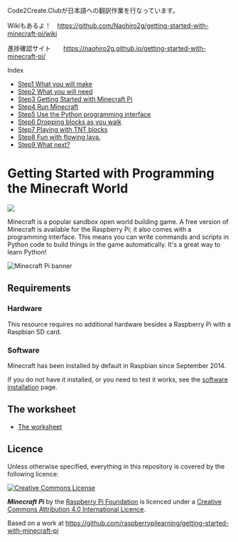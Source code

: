 Code2Create.Clubが日本語への翻訳作業を行なっています。

Wikiもあるよ！　https://github.com/Naohiro2g/getting-started-with-minecraft-pi/wiki

進捗確認サイト　　https://naohiro2g.github.io/getting-started-with-minecraft-pi/

Index
- [Step1 What you will make](ja/step_1.md)
- [Step2 What you will need](ja/step_2.md)
- [Step3 Getting Started with Minecraft Pi](ja/step_3.md)
- [Step4 Run Minecraft](ja/step_4.md)
- [Step5 Use the Python programming interface](ja/step_5.md)
- [Step6 Dropping blocks as you walk](ja/step_6.md)
- [Step7 Playing with TNT blocks](ja/step_7.md)
- [Step8 Fun with flowing lava.](ja/step_8.md)
- [Step9 What next?](ja/step_9.md)


# Getting Started with Programming the Minecraft World

![](cover.png)

Minecraft is a popular sandbox open world building game. A free version of Minecraft is available for the Raspberry Pi; it also comes with a programming interface. This means you can write commands and scripts in Python code to build things in the game automatically. It's a great way to learn Python!

![Minecraft Pi banner](images/minecraft-pi-banner.png)

## Requirements

### Hardware

This resource requires no additional hardware besides a Raspberry Pi with a Raspbian SD card.

### Software

Minecraft has been installed by default in Raspbian since September 2014.

If you do not have it installed, or you need to test it works, see the [software installation](software.md) page.

## The worksheet

- [The worksheet](worksheet.md)

## Licence

Unless otherwise specified, everything in this repository is covered by the following licence:

[![Creative Commons License](http://i.creativecommons.org/l/by-sa/4.0/88x31.png)](http://creativecommons.org/licenses/by-sa/4.0/)

***Minecraft Pi*** by the [Raspberry Pi Foundation](http://www.raspberrypi.org) is licenced under a [Creative Commons Attribution 4.0 International Licence](http://creativecommons.org/licenses/by-sa/4.0/).

Based on a work at https://github.com/raspberrypilearning/getting-started-with-minecraft-pi
